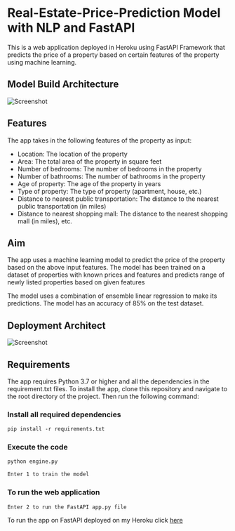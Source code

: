 # Real-Estate-Price-Prediction Model with NLP and FastAPI
This is a web application deployed in Heroku using FastAPI Framework that predicts the price of a property based on certain features of the property using machine learning. 

## Model Build Architecture
![Screenshot]([https://github.com/chizeni24/ML-Property-Price-Predictions/blob/main/Deployment%20Approach.png](https://github.com/Deepusain/Real-Estate-Price-Prediction-/blob/main/Deployment%20Approach.png))

## Features
The app takes in the following features of the property as input:

- Location: The location of the property
- Area: The total area of the property in square feet
- Number of bedrooms: The number of bedrooms in the property
- Number of bathrooms: The number of bathrooms in the property
- Age of property: The age of the property in years
- Type of property: The type of property (apartment, house, etc.)
- Distance to nearest public transportation: The distance to the nearest public transportation (in miles)
- Distance to nearest shopping mall: The distance to the nearest shopping mall (in miles), etc.

## Aim
The app uses a machine learning model to predict the price of the property based on the above input features. The model has been trained on a dataset of properties with known prices and features and predicts range of newly listed properties based on given features 

The model uses a combination of ensemble linear regression to make its predictions. The model has an accuracy of 85% on the test dataset.

## Deployment Architect 
![Screenshot]([https://github.com/chizeni24/ML-Property-Price-Predictions/blob/main/Deployment%20Architecture.png](https://github.com/Deepusain/Real-Estate-Price-Prediction-/blob/main/Deployment%20Architecture.png))
## Requirements
The app requires Python 3.7 or higher and all the dependencies in the requirement.txt files.
To install the app, clone this repository and navigate to the root directory of the project. Then run the following command:

### Install all required dependencies
``` markdown
pip install -r requirements.txt
```

### Execute the code
``` markdown
python engine.py 
```
```markdown 
Enter 1 to train the model
```
### To run the web application

```markdown
Enter 2 to run the FastAPI app.py file 
```

To run the app on FastAPI deployed on my Heroku click [here](https://property-price-predicting-app.herokuapp.com/docs#/default/predict_price_predict_post)  
